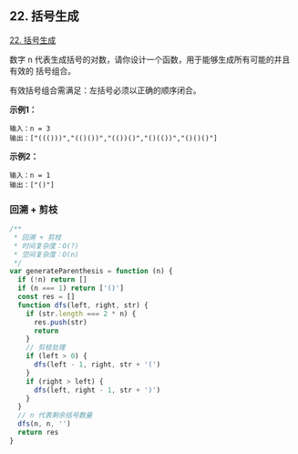## 22. 括号生成

[22. 括号生成](https://leetcode-cn.com/problems/generate-parentheses/)

数字 n 代表生成括号的对数，请你设计一个函数，用于能够生成所有可能的并且 有效的 括号组合。

有效括号组合需满足：左括号必须以正确的顺序闭合。

**示例1：**

```
输入：n = 3
输出：["((()))","(()())","(())()","()(())","()()()"]
```

**示例2：**

```
输入：n = 1
输出：["()"]
```

### 回溯 + 剪枝

```js
/**
 * 回溯 + 剪枝
 * 时间复杂度：O(?)
 * 空间复杂度：O(n)
 */
var generateParenthesis = function (n) {
  if (!n) return []
  if (n === 1) return ['()']
  const res = []
  function dfs(left, right, str) {
    if (str.length === 2 * n) {
      res.push(str)
      return
    }
    // 剪枝处理
    if (left > 0) {
      dfs(left - 1, right, str + '(')
    }
    if (right > left) {
      dfs(left, right - 1, str + ')')
    }
  }
  // n 代表剩余括号数量
  dfs(n, n, '')
  return res
}
```